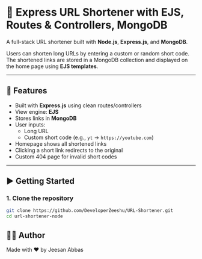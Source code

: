 # 🔗 Express URL Shortener with EJS, Routes & Controllers, MongoDB

A full-stack URL shortener built with **Node.js**, **Express.js**, and **MongoDB**.

Users can shorten long URLs by entering a custom or random short code. The shortened links are stored in a MongoDB collection and displayed on the home page using **EJS templates**.

---

## 🚀 Features

- Built with **Express.js** using clean routes/controllers
- View engine: **EJS**
- Stores links in **MongoDB**
- User inputs:
  - Long URL
  - Custom short code (e.g., `yt` → `https://youtube.com`)
- Homepage shows all shortened links
- Clicking a short link redirects to the original
- Custom 404 page for invalid short codes

---

## ▶️ Getting Started

### 1. Clone the repository
```bash
git clone https://github.com/DeveloperZeeshu/URL-Shortener.git
cd url-shortener-node
```

## 🙋‍♂️ Author
Made with ❤️ by Jeesan Abbas


